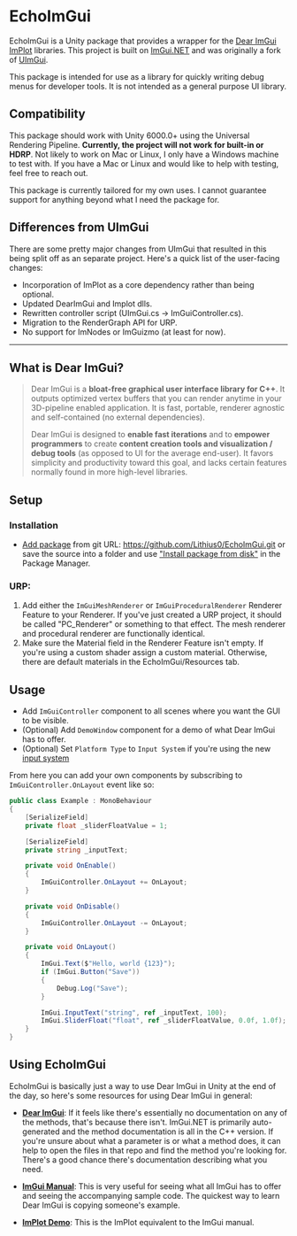 # EchoImGui
EchoImGui is a Unity package that provides a wrapper for the [Dear ImGui](https://github.com/ocornut/imgui) [ImPlot](https://github.com/epezent/implot) libraries. This project is built on [ImGui.NET](https://github.com/ImGuiNET/ImGui.NET) and was originally a fork of [UImGui](https://github.com/psydack/uimgui). 

This package is intended for use as a library for quickly writing debug menus for developer tools. It is not intended as a general purpose UI library.

## Compatibility
This package should work with Unity 6000.0+ using the Universal Rendering Pipeline. **Currently, the project will not work for built-in or HDRP**. 
Not likely to work on Mac or Linux, I only have a Windows machine to test with. If you have a Mac or Linux and would like to help with testing, feel free to reach out.

This package is currently tailored for my own uses. I cannot guarantee support for anything beyond what I need the package for. 

## Differences from UImGui
There are some pretty major changes from UImGui that resulted in this being split off as an separate project. Here's a quick list of the user-facing changes:
- Incorporation of ImPlot as a core dependency rather than being optional.
- Updated DearImGui and Implot dlls.
- Rewritten controller script (UImGui.cs -> ImGuiController.cs).
- Migration to the RenderGraph API for URP.
- No support for ImNodes or ImGuizmo (at least for now).

----

## What is Dear ImGui?

> Dear ImGui is a **bloat-free graphical user interface library for C++**. It outputs optimized vertex buffers that you can render anytime in your 3D-pipeline enabled application. It is fast, portable, renderer agnostic and self-contained (no external dependencies).
> 
> Dear ImGui is designed to **enable fast iterations** and to **empower programmers** to create **content creation tools and visualization / debug tools** (as opposed to UI for the average end-user). It favors simplicity and productivity toward this goal, and lacks certain features normally found in more high-level libraries.

Setup
-------
### Installation
- [Add package](https://docs.unity3d.com/Manual/upm-ui-giturl.html) from git URL: https://github.com/Lithius0/EchoImGui.git or save the source into a folder and use ["Install package from disk"](https://docs.unity3d.com/Manual/upm-ui-local.html) in the Package Manager.

### URP:
1. Add either the `ImGuiMeshRenderer` or `ImGuiProceduralRenderer` Renderer Feature to your Renderer. If you've just created a URP project, it should be called "PC_Renderer" or something to that effect. The mesh renderer and procedural renderer are functionally identical.
1. Make sure the Material field in the Renderer Feature isn't empty. If you're using a custom shader assign a custom material. Otherwise, there are default materials in the EchoImGui/Resources tab. 

Usage
-------
- Add `ImGuiController` component to all scenes where you want the GUI to be visible.
- (Optional) Add `DemoWindow` component for a demo of what Dear ImGui has to offer.
- (Optional) Set `Platform Type` to `Input System` if you're using the new [input system](https://docs.unity3d.com/Packages/com.unity.inputsystem@1.0/manual/index.html)

From here you can add your own components by subscribing to `ImGuiController.OnLayout` event like so:

```cs
public class Example : MonoBehaviour
{
	[SerializeField]
	private float _sliderFloatValue = 1;

	[SerializeField]
	private string _inputText;

	private void OnEnable()
	{
		ImGuiController.OnLayout += OnLayout;
	}

	private void OnDisable()
	{
		ImGuiController.OnLayout -= OnLayout;
	}

	private void OnLayout()
	{
		ImGui.Text($"Hello, world {123}");
		if (ImGui.Button("Save"))
		{
			Debug.Log("Save");
		}

		ImGui.InputText("string", ref _inputText, 100);
		ImGui.SliderFloat("float", ref _sliderFloatValue, 0.0f, 1.0f);
	}
}
```

## Using EchoImGui
EchoImGui is basically just a way to use Dear ImGui in Unity at the end of the day, so here's some resources for using Dear ImGui in general:

- **[Dear ImGui](https://github.com/ocornut/imgui)**:
If it feels like there's essentially no documentation on any of the methods, that's because there isn't. ImGui.NET is primarily auto-generated and the method documentation is all in the C++ version.
If you're unsure about what a parameter is or what a method does, it can help to open the files in that repo and find the method you're looking for. 
There's a good chance there's documentation describing what you need.

- **[ImGui Manual](https://pthom.github.io/imgui_manual_online/manual/imgui_manual.html)**:
This is very useful for seeing what all ImGui has to offer and seeing the accompanying sample code. The quickest way to learn Dear ImGui is copying someone's example.

- **[ImPlot Demo](https://traineq.org/implot_demo/src/implot_demo.html)**:
This is the ImPlot equivalent to the ImGui manual.